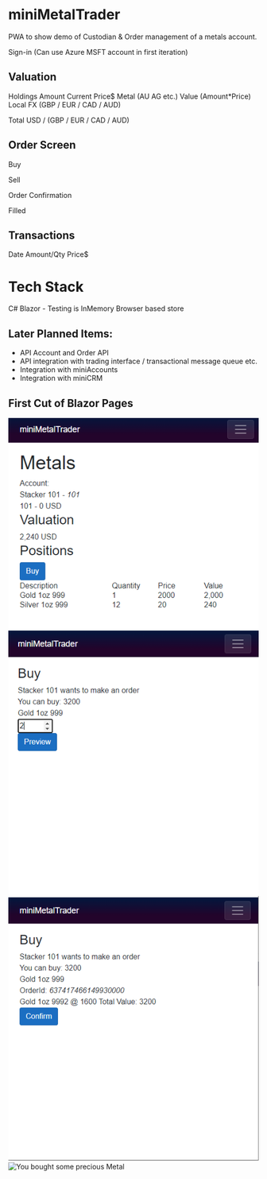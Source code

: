 # miniMetalTrader
PWA to show demo of Custodian &amp; Order management of a metals account.

Sign-in (Can use Azure MSFT account in first iteration)

## Valuation
Holdings
Amount  Current Price$ Metal (AU AG etc.) Value (Amount*Price) Local FX (GBP / EUR / CAD / AUD)

Total USD / (GBP / EUR / CAD / AUD)

## Order Screen
Buy

Sell

Order Confirmation

Filled

## Transactions
Date  Amount/Qty  Price$ 

# Tech Stack
C# Blazor - Testing is InMemory Browser based store
## Later Planned Items:
- API Account and Order API
- API integration with trading interface / transactional message queue etc.
- Integration with miniAccounts 
- Integration with miniCRM


## First Cut of Blazor Pages
![Valuation](index.png)
![Create an Order](order-create.png)
![Preview before Pushing the Button](order-preview.png)
![You bought some precious Metal](index-filled.png)


